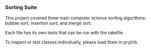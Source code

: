### Sorting Suite

This project covered three main computer science sorting algorithms: bubble sort, insertion sort, and merge sort.

Each file has its own tests that can be run with the rakefile.

To inspect or test classes individually, please load them in pry/irb.
